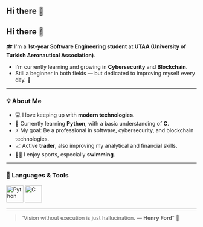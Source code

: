 ## Hi there 👋
## Hi there 👋 
🎓 I'm a **1st-year Software Engineering student** at **UTAA (University of Turkish Aeronautical Association)**.  
- I’m currently learning and growing in **Cybersecurity** and **Blockchain**.  
- Still a beginner in both fields — but dedicated to improving myself every day. 🚀  

---

### 💡 About Me
- 💻 I love keeping up with **modern technologies**.  
- 🐍 Currently learning **Python**, with a basic understanding of **C**.  
- ⚡ My goal: Be a professional in software, cybersecurity, and blockchain technologies.  
- 📈 Active **trader**, also improving my analytical and financial skills.  
- 🏊‍♂️ I enjoy sports, especially **swimming**.  

---

### 🧰 Languages & Tools
<p align="left">
  <img src="https://cdn.jsdelivr.net/gh/devicons/devicon/icons/python/python-original.svg" width="45" height="45" alt="Python" />
  <img src="https://cdn.jsdelivr.net/gh/devicons/devicon/icons/c/c-original.svg" width="45" height="45" alt="C" />
</p>

---

> “Vision without execution is just hallucination.
― **Henry Ford**” 🌱

<!--
**aertugrulisbilir/aertugrulisbilir** is a ✨ _special_ ✨ repository because its `README.md` (this file) appears on your GitHub profile.

Here are some ideas to get you started:

- 🔭 I’m currently working on ...
- 🌱 I’m currently learning ...
- 👯 I’m looking to collaborate on ...
- 🤔 I’m looking for help with ...
- 💬 Ask me about ...
- 📫 How to reach me: ...
- 😄 Pronouns: ...
- ⚡ Fun fact: ...
-->

<!--
**superterminalux/superterminalux** is a ✨ _special_ ✨ repository because its `README.md` (this file) appears on your GitHub profile.

Here are some ideas to get you started:

- 🔭 I’m currently working on ...
- 🌱 I’m currently learning ...
- 👯 I’m looking to collaborate on ...
- 🤔 I’m looking for help with ...
- 💬 Ask me about ...
- 📫 How to reach me: ...
- 😄 Pronouns: ...
- ⚡ Fun fact: ...
-->
